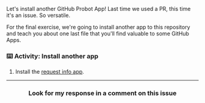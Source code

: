 Let's install another GitHub Probot App! Last time we used a PR, this time it's an issue. So versatile.

For the final exercise, we're going to install another app to this repository and teach you about one last file that you'll find valuable to some GitHub Apps.

### :keyboard: Activity: Install another app  

1. Install the [request info app](https://probot.github.io/apps/request-info/).  

<hr>
<h3 align="center">Look for my response in a comment on this issue</h3>
